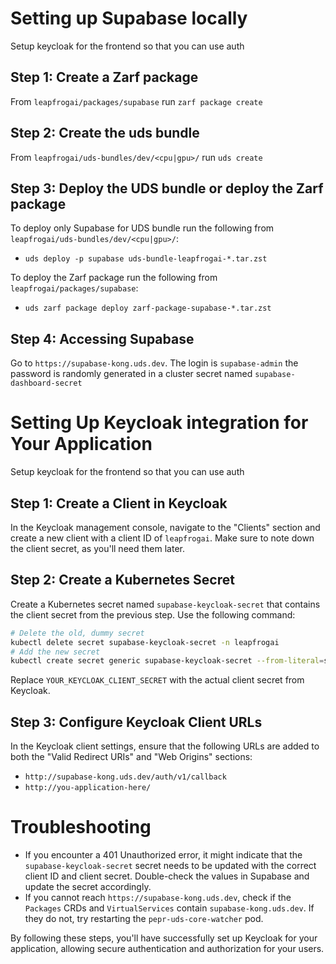 # Setting up Supabase locally

Setup keycloak for the frontend so that you can use auth

## Step 1: Create a Zarf package

From `leapfrogai/packages/supabase` run `zarf package create`

## Step 2: Create the uds bundle

From `leapfrogai/uds-bundles/dev/<cpu|gpu>/` run `uds create`


## Step 3: Deploy the UDS bundle or deploy the Zarf package

To deploy only Supabase for UDS bundle run the following from `leapfrogai/uds-bundles/dev/<cpu|gpu>/`:
* `uds deploy -p supabase uds-bundle-leapfrogai-*.tar.zst`

To deploy the Zarf package run the following from `leapfrogai/packages/supabase`:
* `uds zarf package deploy zarf-package-supabase-*.tar.zst`

## Step 4: Accessing Supabase

Go to `https://supabase-kong.uds.dev`. The login is `supabase-admin` the password is randomly generated in a cluster secret named `supabase-dashboard-secret`

# Setting Up Keycloak integration for Your Application

Setup keycloak for the frontend so that you can use auth

## Step 1: Create a Client in Keycloak

In the Keycloak management console, navigate to the "Clients" section and create a new client with a client ID of `leapfrogai`. Make sure to note down the client secret, as you'll need them later.

## Step 2: Create a Kubernetes Secret

Create a Kubernetes secret named `supabase-keycloak-secret` that contains the client secret from the previous step. Use the following command:

```bash
# Delete the old, dummy secret
kubectl delete secret supabase-keycloak-secret -n leapfrogai
# Add the new secret
kubectl create secret generic supabase-keycloak-secret --from-literal=secret='YOUR_KEYCLOAK_CLIENT_SECRET' -n leapfrogai
```

Replace `YOUR_KEYCLOAK_CLIENT_SECRET` with the actual client secret from Keycloak.

## Step 3: Configure Keycloak Client URLs

In the Keycloak client settings, ensure that the following URLs are added to both the "Valid Redirect URIs" and "Web Origins" sections:

- `http://supabase-kong.uds.dev/auth/v1/callback`
- `http://you-application-here/`

# Troubleshooting

* If you encounter a 401 Unauthorized error, it might indicate that the `supabase-keycloak-secret` secret needs to be updated with the correct client ID and client secret. Double-check the values in Supabase and update the secret accordingly.
* If you cannot reach `https://supabase-kong.uds.dev`, check if the `Packages` CRDs and `VirtualServices` contain `supabase-kong.uds.dev`. If they do not, try restarting the `pepr-uds-core-watcher` pod.

By following these steps, you'll have successfully set up Keycloak for your application, allowing secure authentication and authorization for your users.